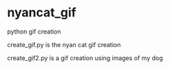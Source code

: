 # nyancat_gif


python gif creation


create_gif.py is the nyan cat gif creation



create_gif2.py is a gif creation using images of my dog
